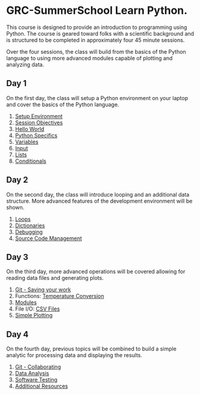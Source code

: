# GRC-SummerSchool Learn Python.

This course is designed to provide an introduction to programming using Python. The 
course is geared toward folks with a scientific background and is structured to be 
completed in approximately four 45 minute sessions.

Over the four sessions, the class will build from the basics of the Python
language to using more advanced modules capable of plotting and analyzing 
data.

## Day 1

On the first day, the class will setup a Python environment on your laptop
and cover the basics of the Python language.

1. [Setup Environment](Day1/Setup.md)
2. [Session Objectives](Day1/SessionObjectives.md)
3. [Hello World](Day1/HelloWorld.md)
4. [Python Specifics](Day1/Whitespace.md)
5. [Variables](Day1/Variables.md)
6. [Input](Day1/Input.md)
7. [Lists](Day1/Lists.md)
8. [Conditionals](Day1/Conditionals.md)

## Day 2

On the second day, the class will introduce looping and an additional data 
structure. More advanced features of the development environment will be shown.

1. [Loops](Day2/Loops.md)
2. [Dictionaries](Day2/Dictionaries.md)
3. [Debugging](Day2/Debugging.md)
4. [Source Code Management](Day2/GitOverview.md)

## Day 3

On the third day, more advanced operations will be covered allowing for reading 
data files and generating plots.

1. [Git - Saving your work](Day3/GitChanges.md)
2. Functions: [Temperature Conversion](Day3/TemperatureConversion.md)
3. [Modules](Day3/Modules.md)
4. File I/O: [CSV Files](Day3/CSVFiles.md)
5. [Simple Plotting](Day3/SimplePlotting.md)

## Day 4

On the fourth day, previous topics will be combined to build a simple 
analytic for processing data and displaying the results.

1. [Git - Collaborating](Day4/GitBranch.md)
2. [Data Analysis](Day4/DataAnalysis.md)
3. [Software Testing](Day4/Testing.md)
4. [Additional Resources](AdditionalResources.md)

